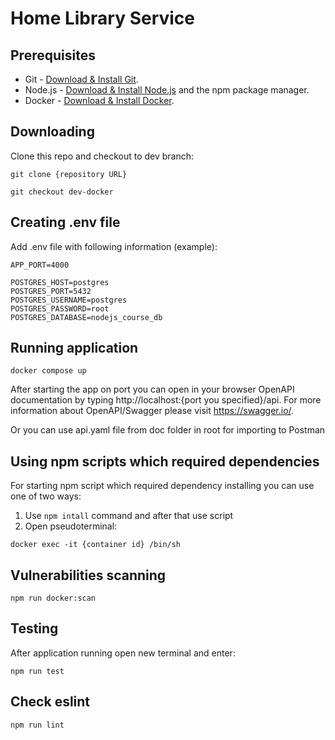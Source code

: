 # Home Library Service

## Prerequisites

- Git - [Download & Install Git](https://git-scm.com/downloads).
- Node.js - [Download & Install Node.js](https://nodejs.org/en/download/) and the npm package manager.
- Docker - [Download & Install Docker](https://www.docker.com).

## Downloading

Clone this repo and checkout to dev branch:

```
git clone {repository URL}
```

```
git checkout dev-docker
```

## Creating .env file

Add .env file with following information (example):

```
APP_PORT=4000

POSTGRES_HOST=postgres
POSTGRES_PORT=5432
POSTGRES_USERNAME=postgres
POSTGRES_PASSWORD=root
POSTGRES_DATABASE=nodejs_course_db
```

## Running application

```
docker compose up
```

After starting the app on port you can open in your browser OpenAPI documentation by typing http://localhost:{port you specified}/api.
For more information about OpenAPI/Swagger please visit https://swagger.io/.

Or you can use api.yaml file from doc folder in root for importing to Postman

## Using npm scripts which required dependencies

For starting npm script which required dependency installing you can use one of two ways:

1. Use ```npm intall``` command and after that use script
2. Open pseudoterminal:

```
docker exec -it {container id} /bin/sh
```

## Vulnerabilities scanning

```
npm run docker:scan
```

## Testing

After application running open new terminal and enter:

```
npm run test
```

## Check eslint

```
npm run lint
```
